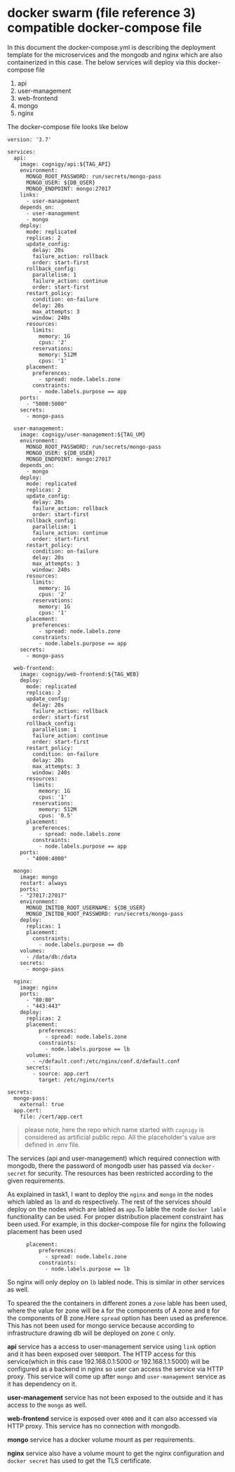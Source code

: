 # docker swarm (file reference 3) compatible docker-compose file

In this document the docker-compose.yml is describing the deployment template for the microservices and the mongodb and nginx which are also containerized in this case. The below services will deploy via this docker-compose file 

1. api
2. user-management
3. web-frontend
4. mongo
5. nginx

The docker-compose file looks like below

```
version: '3.7'

services:
  api:
    image: cognigy/api:${TAG_API}
    environment:
      MONGO_ROOT_PASSWORD: run/secrets/mongo-pass
      MONGO_USER: ${DB_USER}
      MONGO_ENDPOINT: mongo:27017
    links:
      - user-management
    depends_on:
      - user-management
      - mongo
    deploy:
      mode: replicated
      replicas: 2
      update_config:
        delay: 20s
        failure_action: rollback
        order: start-first
      rollback_config:
        parallelism: 1
        failure_action: continue
        order: start-first
      restart_policy:
        condition: on-failure
        delay: 20s
        max_attempts: 3
        window: 240s
      resources:
        limits:
          memory: 1G
          cpus: '2'
        reservations:
          memory: 512M
          cpus: '1'
      placement:
        preferences:
          - spread: node.labels.zone
        constraints:
          - node.labels.purpose == app
    ports:
      - "5000:5000"
    secrets:
      - mongo-pass

  user-management:
    image: cognigy/user-management:${TAG_UM}
    environment:
      MONGO_ROOT_PASSWORD: run/secrets/mongo-pass
      MONGO_USER: ${DB_USER}
      MONGO_ENDPOINT: mongo:27017
    depends_on:
      - mongo
    deploy:
      mode: replicated
      replicas: 2
      update_config:
        delay: 20s
        failure_action: rollback
        order: start-first
      rollback_config:
        parallelism: 1
        failure_action: continue
        order: start-first
      restart_policy:
        condition: on-failure
        delay: 20s
        max_attempts: 3
        window: 240s
      resources:
        limits:
          memory: 1G
          cpus: '2'
        reservations:
          memory: 1G
          cpus: '1'
      placement:
        preferences:
          - spread: node.labels.zone
        constraints:
          - node.labels.purpose == app
    secrets:
      - mongo-pass

  web-frontend:
    image: cognigy/web-frontend:${TAG_WEB}
    deploy:
      mode: replicated
      replicas: 2
      update_config:
        delay: 20s
        failure_action: rollback
        order: start-first
      rollback_config:
        parallelism: 1
        failure_action: continue
        order: start-first
      restart_policy:
        condition: on-failure
        delay: 20s
        max_attempts: 3
        window: 240s
      resources:
        limits:
          memory: 1G
          cpus: '1'
        reservations:
          memory: 512M
          cpus: '0.5'
      placement:
        preferences:
          - spread: node.labels.zone
        constraints:
          - node.labels.purpose == app
    ports:
      - "4000:4000"

  mongo:
    image: mongo
    restart: always
    ports:
    - "27017:27017"
    environment:
      MONGO_INITDB_ROOT_USERNAME: ${DB_USER}
      MONGO_INITDB_ROOT_PASSWORD: run/secrets/mongo-pass
    deploy:
      replicas: 1
      placement:
        constraints:
          - node.labels.purpose == db 
    volumes:
      - /data/db:/data
    secrets:
      - mongo-pass

  nginx:
    image: nginx
    ports: 
      - "80:80"
      - "443:443"
    deploy:
      replicas: 2 
      placement:
          preferences:
            - spread: node.labels.zone
          constraints:
            - node.labels.purpose == lb
      volumes:
        - ~/default.conf:/etc/nginx/conf.d/default.conf
      secrets:
        - source: app.cert
          target: /etc/nginx/certs

secrets: 
  mongo-pass:
    external: true
  app.cert:
    file: /cert/app.cert
``` 
> please note, here the repo which name started with `cognigy` is considered as artificial public repo.
> All the placeholder's value are defined in .env file. 

The services (api and user-management) which required connection with mongodb, there the password of mongodb user has passed via `docker-secret` for security. The resources has been restricted according to the given requirements. 

As explained in task1, I want to deploy the `nginx` and `mongo` in the nodes which labled as `lb` and `db` respectively. The rest of the services should deploy on the nodes which are labled as `app`.To lable the node `docker lable` functionality can be used. For proper distribution placement constraint has been used. For example, in this docker-compose file for nginx the following placement has been used 

```
      placement:
          preferences:
            - spread: node.labels.zone
          constraints:
            - node.labels.purpose == lb

```      
So nginx will only deploy on `lb` labled node. This is similar in other services as well. 

To speared the the containers in different zones a `zone` lable has been used, where the value for zone will be `A` for the components of A zone and `B` for the components of B zone.Here `spread` option has been used as preference. This has not been used for mongo service because according to infrastructure drawing db will be deployed on zone `C` only. 

**api** service has a access to user-management service using `link` option and it has been exposed over `5000`port. The HTTP access for this service(which in this case 192.168.0.1:5000 or 192.168.1.1:5000) will be configured as a backend in nginx so user can access the service via HTTP proxy. This service will come up after `mongo` and `user-management` service as it has dependency on it. 

**user-management** service has not been exposed to the outside and it has access to the `mongo` as well.

**web-frontend** service is exposed over `4000` and it can also accessed via HTTP proxy. This service has no connection with mongodb. 

**mongo** service has a docker volume mount as per requirements.  

**nginx** service also have a volume mount to get the nginx configuration and `docker secret` has used to get the TLS certificate. 
